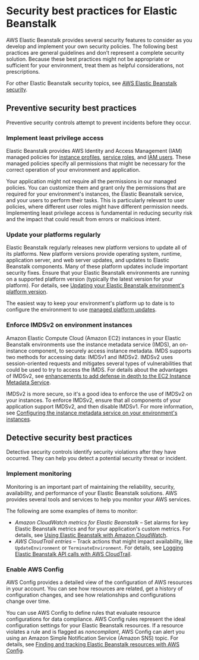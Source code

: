 # Security best practices for Elastic Beanstalk<a name="security-best-practices"></a>

AWS Elastic Beanstalk provides several security features to consider as you develop and implement your own security policies\. The following best practices are general guidelines and don’t represent a complete security solution\. Because these best practices might not be appropriate or sufficient for your environment, treat them as helpful considerations, not prescriptions\.

For other Elastic Beanstalk security topics, see [AWS Elastic Beanstalk security](security.md)\.

## Preventive security best practices<a name="security-best-practices.preventive"></a>

Preventive security controls attempt to prevent incidents before they occur\.

### Implement least privilege access<a name="security-best-practices.preventive.least-priv"></a>

Elastic Beanstalk provides AWS Identity and Access Management \(IAM\) managed policies for [instance profiles](iam-instanceprofile.md), [service roles](iam-servicerole.md), and [IAM users](AWSHowTo.iam.managed-policies.md)\. These managed policies specify all permissions that might be necessary for the correct operation of your environment and application\.

Your application might not require all the permissions in our managed policies\. You can customize them and grant only the permissions that are required for your environment's instances, the Elastic Beanstalk service, and your users to perform their tasks\. This is particularly relevant to user policies, where different user roles might have different permission needs\. Implementing least privilege access is fundamental in reducing security risk and the impact that could result from errors or malicious intent\.

### Update your platforms regularly<a name="security-best-practices.preventive.update"></a>

Elastic Beanstalk regularly releases new platform versions to update all of its platforms\. New platform versions provide operating system, runtime, application server, and web server updates, and updates to Elastic Beanstalk components\. Many of these platform updates include important security fixes\. Ensure that your Elastic Beanstalk environments are running on a supported platform version \(typically the latest version for your platform\)\. For details, see [Updating your Elastic Beanstalk environment's platform version](using-features.platform.upgrade.md)\.

The easiest way to keep your environment's platform up to date is to configure the environment to use [managed platform updates](environment-platform-update-managed.md)\.

### Enforce IMDSv2 on environment instances<a name="security-best-practices.preventive.imdsv2"></a>

Amazon Elastic Compute Cloud \(Amazon EC2\) instances in your Elastic Beanstalk environments use the instance metadata service \(IMDS\), an on\-instance component, to securely access instance metadata\. IMDS supports two methods for accessing data: IMDSv1 and IMDSv2\. IMDSv2 uses session\-oriented requests and mitigates several types of vulnerabilities that could be used to try to access the IMDS\. For details about the advantages of IMDSv2, see [enhancements to add defense in depth to the EC2 Instance Metadata Service](http://aws.amazon.com/blogs/security/defense-in-depth-open-firewalls-reverse-proxies-ssrf-vulnerabilities-ec2-instance-metadata-service/)\.

IMDSv2 is more secure, so it's a good idea to enforce the use of IMDSv2 on your instances\. To enforce IMDSv2, ensure that all components of your application support IMDSv2, and then disable IMDSv1\. For more information, see [Configuring the instance metadata service on your environment's instances](environments-cfg-ec2-imds.md)\.

## Detective security best practices<a name="security-best-practices.detective"></a>

Detective security controls identify security violations after they have occurred\. They can help you detect a potential security threat or incident\.

### Implement monitoring<a name="security-best-practices.detective.monitor"></a>

Monitoring is an important part of maintaining the reliability, security, availability, and performance of your Elastic Beanstalk solutions\. AWS provides several tools and services to help you monitor your AWS services\.

The following are some examples of items to monitor:
+ *Amazon CloudWatch metrics for Elastic Beanstalk* – Set alarms for key Elastic Beanstalk metrics and for your application's custom metrics\. For details, see [Using Elastic Beanstalk with Amazon CloudWatch](AWSHowTo.cloudwatch.md)\.
+ *AWS CloudTrail entries* – Track actions that might impact availability, like `UpdateEnvironment` or `TerminateEnvironment`\. For details, see [Logging Elastic Beanstalk API calls with AWS CloudTrail](AWSHowTo.cloudtrail.md)\.

### Enable AWS Config<a name="security-best-practices.detective.config"></a>

AWS Config provides a detailed view of the configuration of AWS resources in your account\. You can see how resources are related, get a history of configuration changes, and see how relationships and configurations change over time\.

You can use AWS Config to define rules that evaluate resource configurations for data compliance\. AWS Config rules represent the ideal configuration settings for your Elastic Beanstalk resources\. If a resource violates a rule and is flagged as *noncompliant*, AWS Config can alert you using an Amazon Simple Notification Service \(Amazon SNS\) topic\. For details, see [Finding and tracking Elastic Beanstalk resources with AWS Config](AWSHowTo.config.md)\.